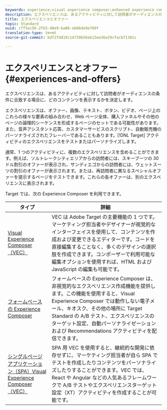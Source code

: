 ```yaml
---
keywords: experience;visual experience composer;enhanced experience composer;form based experience composer;form composer;visual composer;experience composer;mixed content;iframe;iframe busting;bust iframe;x-frame-options;x frame options;cross origin;cross origin issues;authentication workflow;ip blacklist;ip whitelist
description: エクスペリエンスは、あるアクティビティに対して訪問者がオーディエンスの条件に合致する場合に、どのコンテンツを表示するかを決定します。
title: エクスペリエンスとオファー
topic: Standard
uuid: cff5ac56-2f63-48e9-ba06-eb66de9e769f
translation-type: tm+mt
source-git-commit: bdf2fdd19c14739b56eb15ee36e29cfacbf1381c

---
```



# エクスペリエンスとオファー{#experiences-and-offers}

エクスペリエンスは、あるアクティビティに対して訪問者がオーディエンスの条件に合致する場合に、どのコンテンツを表示するかを決定します。

エクスペリエンスは、オファー、画像、テキスト、ボタン、ビデオ、ページ上のこれらの様々な要素の組み合わせ、Web ページ全体、購入ファネルやその他のページの論理的シーケンスを形成するページのセットである可能性があります。また、音声アシスタント応答、カスタマーサービスのスクリプト、自動販売機のパーソナライズされたフレーバーであることもあります。[!DNL Target] アクティビティのエクスペリエンスをテストまたはパーソナライズします。

通常、1 つのアクティビティに、複数のエクスペリエンスを含めることができます。例えば、ソルトレークシティエリアからの訪問者には、スキーブーツの 30 ドル割引のオファーが表示され、サンディエゴからの訪問者には、ウェットスーツの割引のオファーが表示されます。または、再訪問者に異なるスペシャルオファーを提示するページをテストできます。これらの各オファーは、別のエクスペリエンスに表示されます。

Target では、次の Experience Composer を利用できます。

| タイプ | 詳細 |
| --- | --- |
| [Visual Experience Composer（VEC）](../c-experiences/c-visual-experience-composer/visual-experience-composer.md#concept_CF63320EB8924B2F9BDA3C72256DCE50) | VEC は Adobe Target の主要機能の 1 つです。マーケティング担当者やデザイナーが視覚的なインターフェイスを使用して、コンテンツを作成および変更できるエディターです。コードを直接編集することなく、多くのデザインの選択肢を作成できます。コンポーザーで利用可能な編集オプションを使用すれば、HTML および JavaScript の編集も可能です。 |
| [フォームベースの Experience Composer](../c-experiences/form-experience-composer.md#task_FAC842A6535045B68B4C1AD3E657E56E) | フォームベースの Experience Composer は、非視覚的なエクスペリエンス作成機能を提供します。この機能を使用すると、Visual Experience Composer では動作しない電子メール、キオスク、その他の場所に Target Standard の A/B テスト、エクスペリエンスのターゲット設定、自動パーソナライゼーションおよび Recommendations アクティビティを配信できます。 |
| [シングルページアプリケーション（SPA）Visual Experience Composer（VEC）](/help/c-experiences/spa-visual-experience-composer.md) | SPA 用 VEC を使用すると、継続的な開発に依存せずに、マーケティング担当者が自ら SPA でテストを作成したりコンテンツをパーソナライズしたりすることができます。VEC では、React や Angular などの人気あるフレームワークで A/B テストやエクスペリエンスターゲット設定（XT）アクティビティを作成することが可能です。 |
